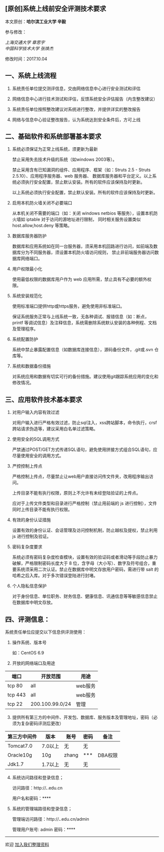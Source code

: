 ## [原创]系统上线前安全评测技术要求

本文原创：**哈尔滨工业大学 辛毅**

参与修改：

*上海交通大学 章思宇*    
*中国科学技术大学 张焕杰*

修改时间：2017.10.04

## 一、系统上线流程

1. 系统责任单位提交测评信息，交由网络信息中心进行安全测试和评估

2. 网络信息中心进行技术测试和评估，反馈系统安全评估报告（内含整改建议）

3. 系统责任单位按照整改建议对系统进行整改，并提供详实的整改报告

4. 网络与信息中心验证整改报告，认为系统达到安全条件后，方可上线

## 二、基础软件和系统部署基本要求

1. 系统必须保证为正常上线系统，须更新为最新

    禁止采用失去技术升级的系统（如windows 2003等）。

    禁止采用含有已知漏洞的组件、应用程序、框架（如：Struts 2.5 - Struts 2.5.10）、应用程序服务器、web 服务器、
数据库服务器和平台定义。以上系统必须执行安全配置，禁止默认安装。所有的软件应该保持及时更新。

    以上系统必须执行安全配置，禁止默认安装。所有的软件应该保持及时更新。

2. 启用本机防火墙关闭不必要端口

    从本机关闭不需要的端口（如：关闭 windows netbios 等服务），设置本机防火墙如 iptable 对于访问的源地址进行限制，
同时相关服务设置类似 host.allow,host.deny 等策略。

3. 数据库服务器防护

    数据库和应用系统如在同一台服务器，须采用本机回路进行访问，如前端及数据库分为不同服务器，须设置本机防火墙访问规则，
禁止非前端服务器访问数据库网络端口。

4. 用户权限最小化

    使用最低权限的数据库用户作为 web 应用所需，禁止具有不必要的额外权限。

5. 系统安装规范化

    使用标准端口提供http或https服务，避免使用非标准端口。

    保证系统服务正常与上线系统一致，无各种调试、报错信息（如：断点，printf 等调试信息）及注释信息，系统需删除系统默认安装的各种例程、文档及管理程序。

6. 系统配置防护

    系统中禁止暴露配置信息（如数据库连接信息），源码备份文件，.git或.svn 仓库等。

7. 系统和数据备份措施

    对系统应用和数据有切实可行的备份措施。建议使用git跟踪系统应用的变化和修改情况。

## 三、应用软件技术基本要求

1. 对用户输入内容有效过滤

    对用户输入进行严格有效过滤，防止sql注入，xss跨站脚本，命令执行，crsf 跨站请求伪造等，建议采用白名单过滤策略。

2. 使用安全的SQL调用方式

    严禁通过POST/GET方式传递SQL语句，避免使用拼接方式组合SQL语句，应尽量使用安全的调用方式。

3. 严控控制上传点

    严格控制上传点，尽量禁止让web用户直接访问传文件夹，改用程序输出访问。

    上传目录不能有执行权限，原则上不允许有未经登陆验证的上传点。

    应对于上传文件类型和目录进行严格控制（禁止用前端的 js 进行控制），文件同时上传目录不能有执行权限。

4. 有效的身份认证措施

   设置有效的身份认证、会话管理及访问控制机制，防止越权及提权，禁止利用 js 进行控制及验证。

5. 密码复杂度要求

    系统必须有密码复杂度检查模块，设置有效的验证码或者滑动等手段防止暴力破解，严格限制密码长度大于 8 位，含字母（大小写）、数字及符号组合，重要系统须采用二次认证。禁止在数据库中明文存放用户密码，需进行带 salt 的哈希之后入库。对于多次错误登陆进行封堵。

6. 个人隐私信息保护

    对于身份信息、单位职务、财务信息、健康信息、讯通信息等等敏感信息禁止在数据库中明文存放。


## 四、评测信息：

系统责任单位应提交以下信息供评测使用：

1. 操作系统、版本号

    如：CentOS 6.9

2. 开放的网络端口及用途

| 端口 | 开放范围 | 用途 |
| ------| ------ | ------ |
| tcp 80 | all | web服务 |
| tcp 443 | all | web服务 |
| tcp 22 | 200.100.99.0/24 | 管理 |

3. 提供所有第三方的中间件、开发包、数据库、服务版本及管理地址，密码（必须为复杂密码评测后更改）

| 第三方中间件 | 版本 | 账号 | 密码 | 备注 |
| -------------| ---- | ---- | ---- | ---- |
| Tomcat7.0 | 7.0以上 | 无 | 无 |
| Oracle10g | 10g | zhang | *** | DBA权限 |
| Jdk1.7 | 1.7以上 | 无 | 无 |

4. 系统访问路径和登录信息；

    访问路径：http://***.***.edu.cn

    用户名和密码：****

5. 系统的管理端路径和登录信息；

    管理端访问路径：http://**.**.edu.cn/admin

    管理用户账号: admin   密码：****

***
欢迎 [加入我们整理资料](https://github.com/bg6cq/ITTS)
